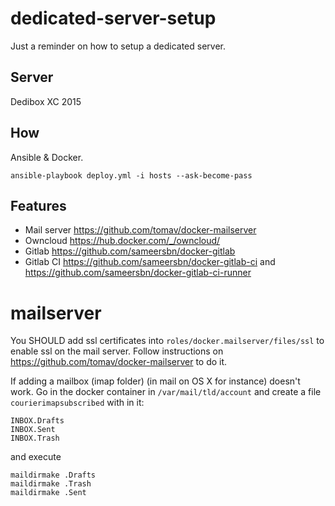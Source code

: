 # dedicated-server-setup
Just a reminder on how to setup a dedicated server.

## Server
Dedibox XC 2015

## How 
Ansible & Docker.

`ansible-playbook deploy.yml -i hosts --ask-become-pass`


## Features
* Mail server https://github.com/tomav/docker-mailserver
* Owncloud https://hub.docker.com/_/owncloud/ 
* Gitlab https://github.com/sameersbn/docker-gitlab
* Gitlab CI https://github.com/sameersbn/docker-gitlab-ci and https://github.com/sameersbn/docker-gitlab-ci-runner

# mailserver
You SHOULD add ssl certificates into `roles/docker.mailserver/files/ssl` to enable ssl on the mail server.
Follow instructions on https://github.com/tomav/docker-mailserver to do it.

If adding a mailbox (imap folder) (in mail on OS X for instance) doesn't work. 
Go in the docker container in `/var/mail/tld/account` and create a file `courierimapsubscribed` with in it:
```
INBOX.Drafts
INBOX.Sent
INBOX.Trash
```
and execute
```
maildirmake .Drafts
maildirmake .Trash
maildirmake .Sent
```
